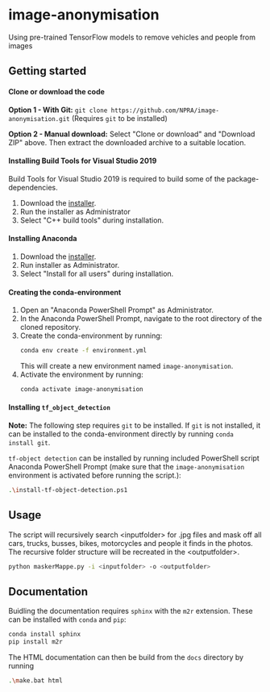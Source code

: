 # image-anonymisation
Using pre-trained TensorFlow models to remove vehicles and people from images

## Getting started
#### Clone or download the code

**Option 1 - With Git:** 
`git clone https://github.com/NPRA/image-anonymisation.git` (Requires `git` to be installed)

**Option 2 - Manual download:**
 Select "Clone or download" and "Download ZIP" above. Then extract the downloaded archive to a suitable 
location.

#### Installing Build Tools for Visual Studio 2019
Build Tools for Visual Studio 2019 is required to build some of the package-dependencies. 
1. Download the [installer](https://visualstudio.microsoft.com/thank-you-downloading-visual-studio/?sku=BuildTools&rel=16). 
1. Run the installer as Administrator
1. Select "C++ build tools" during installation. 

#### Installing Anaconda
1. Download the [installer](https://www.anaconda.com/distribution/).
1. Run installer as Administrator.
1. Select "Install for all users" during installation.

#### Creating the conda-environment
1. Open an "Anaconda PowerShell Prompt" as Administrator.
1. In the Anaconda PowerShell Prompt, navigate to the root directory of the cloned repository.
1. Create the conda-environment by running: 
    ```Bash
    conda env create -f environment.yml
    ```
    This will create a new environment named `image-anonymisation`.
1. Activate the environment by running: 
    ```Bash
    conda activate image-anonymisation
    ```

#### Installing `tf_object_detection`
**Note:** The following step requires `git` to be installed. If `git` is not installed, it can be installed
to the conda-environment directly by running `conda install git`.
 
`tf-object detection` can be installed by running included PowerShell script Anaconda PowerShell Prompt 
(make sure that the `image-anonymisation` environment is activated before running the script.):

```Bash
.\install-tf-object-detection.ps1
```
  
## Usage
The script will recursively search \<inputfolder\> for .jpg files and mask off all cars, trucks, busses, bikes, motorcycles and people it finds in the photos. The recursive folder structure will be recreated in the \<outputfolder\>.
```Bash
python maskerMappe.py -i <inputfolder> -o <outputfolder>
```

## Documentation
Buidling the documentation requires `sphinx` with the `m2r` extension. These can be installed with `conda` and `pip`:
```Bash
conda install sphinx
pip install m2r
``` 
The HTML documentation can then be build from the `docs` directory by running
```Bash
.\make.bat html
``` 